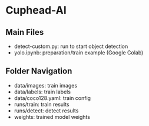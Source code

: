 # Cuphead-AI
## Main Files
- detect-custom.py: run to start object detection
- yolo.ipynb: preparation/train example (Google Colab)

## Folder Navigation
- data/images: train images
- data/labels: train labels
- data/coco128.yaml: train config
- runs/train: train results
- runs/detect: detect results
- weights: trained model weights

